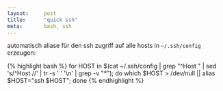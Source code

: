 ```yaml
---
layout: 	post
title:  	"quick ssh"
meta:		bash, ssh
---
```


automatisch aliase für den ssh zugriff auf alle hosts in `~/.ssh/config` erzeugen:

{% highlight bash %}
for HOST in $(cat ~/.ssh/config | grep "^Host " | sed 's/^Host //' | tr -s ' ' '\n' | grep -v "*"); do which $HOST > /dev/null || alias $HOST="ssh $HOST"; done
{% endhighlight %}

